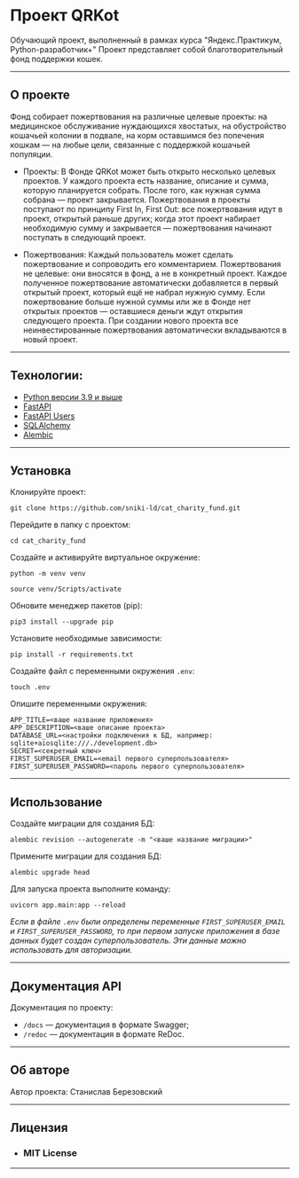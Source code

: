 # Проект QRKot
Обучающий проект, выполненный в рамках курса "Яндекс.Практикум, Python-разработчик+"
Проект представляет собой благотворительный фонд поддержки кошек.
___

## О проекте
Фонд собирает пожертвования на различные целевые проекты: на медицинское обслуживание
нуждающихся хвостатых, на обустройство кошачьей колонии в подвале, 
на корм оставшимся без попечения кошкам — на любые цели, 
связанные с поддержкой кошачьей популяции.

- Проекты:
В Фонде QRKot может быть открыто несколько целевых проектов. 
У каждого проекта есть название, описание и сумма, которую планируется собрать. 
После того, как нужная сумма собрана — проект закрывается.
Пожертвования в проекты поступают по принципу First In, First Out: 
все пожертвования идут в проект, открытый раньше других; 
когда этот проект набирает необходимую сумму и закрывается — 
пожертвования начинают поступать в следующий проект.

- Пожертвования:
Каждый пользователь может сделать пожертвование и сопроводить его комментарием. 
Пожертвования не целевые: они вносятся в фонд, а не в конкретный проект. 
Каждое полученное пожертвование автоматически добавляется в первый открытый проект, 
который ещё не набрал нужную сумму. Если пожертвование больше нужной суммы или же 
в Фонде нет открытых проектов — оставшиеся деньги ждут открытия следующего проекта. 
При создании нового проекта все неинвестированные пожертвования автоматически 
вкладываются в новый проект. 
___

## Технологии:
* [Python версии 3.9 и выше](https://www.python.org/downloads/)
* [FastAPI](https://fastapi.tiangolo.com/)
* [FastAPI Users](https://fastapi-users.github.io/fastapi-users/10.1/)
* [SQLAlchemy](https://www.sqlalchemy.org/)
* [Alembic](https://alembic.sqlalchemy.org/en/latest/index.html)
___

## Установка
Клонируйте проект:
   ```
   git clone https://github.com/sniki-ld/cat_charity_fund.git
   ```
Перейдите в папку с проектом:
   ```
   cd cat_charity_fund
   ```
Создайте и активируйте виртуальное окружение:
   ```
   python -m venv venv
   ```
   ```
   source venv/Scripts/activate
   ```
Обновите менеджер пакетов (pip):
   ```
   pip3 install --upgrade pip
   ```
Установите необходимые зависимости:
   ```
   pip install -r requirements.txt
   ```
Создайте файл с переменными окружения `.env`:
   ```
   touch .env
   ```
Опишите переменными окружения:
   ```
   APP_TITLE=<ваше название приложения>
   APP_DESCRIPTION=<ваше описание проекта>
   DATABASE_URL=<настройки подключения к БД, например: sqlite+aiosqlite:///./development.db>
   SECRET=<секретный ключ>
   FIRST_SUPERUSER_EMAIL=<email первого суперпользователя>
   FIRST_SUPERUSER_PASSWORD=<пароль первого суперпользователя>
   ```
___

## Использование
Создайте миграции для создания БД:
  ```
  alembic revision --autogenerate -m "<ваше название миграции>"
  ```
Примените миграции для создания БД:
  ```
  alembic upgrade head
  ```
  
Для запуска проекта выполните команду:
  ```
  uvicorn app.main:app --reload
  ```

_Если в файле `.env` были определены переменные
`FIRST_SUPERUSER_EMAIL` и `FIRST_SUPERUSER_PASSWORD`, 
то при первом запуске приложения в базе данных будет создан суперпользователь.
Эти данные можно использовать для авторизации._
___

## Документация API
Документация по проекту:
 - `/docs` — документация в формате Swagger;
 - `/redoc` — документация в формате ReDoc.
___

## Об авторе
Автор проекта: Станислав Березовский
___

## Лицензия
- ### **MIT License**
___